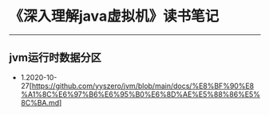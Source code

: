 # 《深入理解java虚拟机》读书笔记
---
## jvm运行时数据分区
  + 1.2020-10-27[https://github.com/yyszero/jvm/blob/main/docs/%E8%BF%90%E8%A1%8C%E6%97%B6%E6%95%B0%E6%8D%AE%E5%88%86%E5%8C%BA.md]
